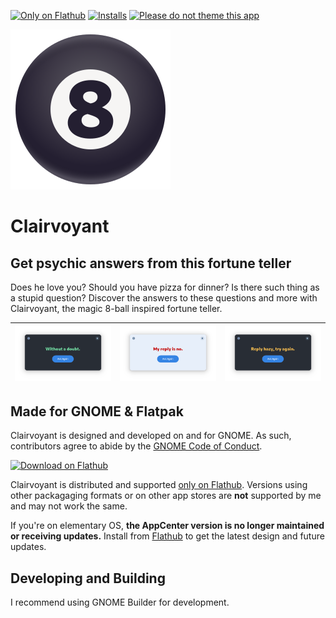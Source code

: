 [![Only on Flathub](https://img.shields.io/badge/Only_on_Flathub-white?logo=flathub&logoColor=white&labelColor=black)][Only on Flathub]
[![Installs](https://img.shields.io/flathub/downloads/com.github.cassidyjames.clairvoyant?label=Installs)][Flathub]
[![Please do not theme this app](https://stopthemingmy.app/badge.svg)](https://stopthemingmy.app)

![Icon](data/icons/com.github.cassidyjames.clairvoyant.svg?raw=true)

# Clairvoyant

## Get psychic answers from this fortune teller

Does he love you? Should you have pizza for dinner? Is there such thing as a stupid question? Discover the answers to these questions and more with Clairvoyant, the magic 8-ball inspired fortune teller.

![Screenshot](data/screenshots/yes-dark.png) | ![Screenshot](data/screenshots/no.png) | ![Screenshot](data/screenshots/maybe-dark.png)
-------------------------------------------- | -------------------------------------- | ----------------------------------------------

## Made for GNOME & Flatpak

Clairvoyant is designed and developed on and for GNOME. As such, contributors agree to abide by the [GNOME Code of Conduct](https://wiki.gnome.org/Foundation/CodeOfConduct).

<a href='https://flathub.org/apps/details/com.github.cassidyjames.clairvoyant'><img width='196' alt='Download on Flathub' src='https://flathub.org/api/badge?locale=en'/></a>

Clairvoyant is distributed and supported [only on Flathub]. Versions using other packagaging formats or on other app stores are **not** supported by me and may not work the same.

If you're on elementary OS, **the AppCenter version is no longer maintained or receiving updates.** Install from [Flathub] to get the latest design and future updates.

## Developing and Building

I recommend using GNOME Builder for development.

[Only on Flathub]: https://cassidyjames.com/apps#only-on-flathub
[Flathub]: https://flathub.org/apps/details/com.github.cassidyjames.clairvoyant

